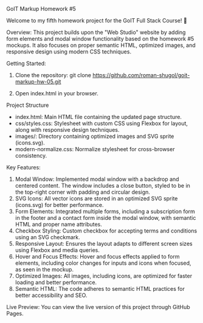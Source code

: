 GoIT Markup Homework #5

Welcome to my fifth homework project for the GoIT Full Stack Course! 🎨

Overview: This project builds upon the "Web Studio" website by adding form
elements and modal window functionality based on the homework #5 mockups. It
also focuses on proper semantic HTML, optimized images, and responsive design
using modern CSS techniques.

Getting Started:

1. Clone the repository: git clone
   https://github.com/roman-shugol/goit-markup-hw-05.git

2. Open index.html in your browser.

Project Structure

- index.html: Main HTML file containing the updated page structure.
- css/styles.css: Stylesheet with custom CSS using Flexbox for layout, along
  with responsive design techniques.
- images/: Directory containing optimized images and SVG sprite (icons.svg).
- modern-normalize.css: Normalize stylesheet for cross-browser consistency.

Key Features:

1. Modal Window: Implemented modal window with a backdrop and centered content.
   The window includes a close button, styled to be in the top-right corner with
   padding and circular design.
2. SVG Icons: All vector icons are stored in an optimized SVG sprite (icons.svg)
   for better performance.
3. Form Elements: Integrated multiple forms, including a subscription form in
   the footer and a contact form inside the modal window, with semantic HTML and
   proper name attributes.
4. Checkbox Styling: Custom checkbox for accepting terms and conditions using an
   SVG checkmark.
5. Responsive Layout: Ensures the layout adapts to different screen sizes using
   Flexbox and media queries.
6. Hover and Focus Effects: Hover and focus effects applied to form elements,
   including color changes for inputs and icons when focused, as seen in the
   mockup.
7. Optimized Images: All images, including icons, are optimized for faster
   loading and better performance.
8. Semantic HTML: The code adheres to semantic HTML practices for better
   accessibility and SEO.

Live Preview: You can view the live version of this project through GitHub
Pages.
